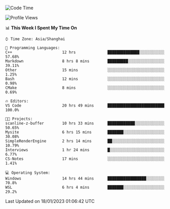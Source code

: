 <!--START_SECTION:waka-->
![Code Time](http://img.shields.io/badge/Code%20Time-596%20hrs%2047%20mins-blue)

![Profile Views](http://img.shields.io/badge/Profile%20Views-1-blue)

📊 **This Week I Spent My Time On** 

```text
⌚︎ Time Zone: Asia/Shanghai

💬 Programming Languages: 
C++                      12 hrs              ██████████████░░░░░░░░░░░   57.68% 
Markdown                 8 hrs 8 mins        █████████░░░░░░░░░░░░░░░░   39.11% 
Other                    15 mins             ░░░░░░░░░░░░░░░░░░░░░░░░░   1.25% 
Bash                     12 mins             ░░░░░░░░░░░░░░░░░░░░░░░░░   0.98% 
CMake                    8 mins              ░░░░░░░░░░░░░░░░░░░░░░░░░   0.69%

🔥 Editors: 
VS Code                  20 hrs 49 mins      █████████████████████████   100.0%

🐱‍💻 Projects: 
scanline-z-buffer        10 hrs 33 mins      ████████████░░░░░░░░░░░░░   50.65% 
Mysite                   6 hrs 15 mins       ███████░░░░░░░░░░░░░░░░░░   30.08% 
SimpleRenderEngine       2 hrs 14 mins       ██░░░░░░░░░░░░░░░░░░░░░░░   10.79% 
Interviews               1 hr 24 mins        █░░░░░░░░░░░░░░░░░░░░░░░░   6.77% 
CS-Notes                 17 mins             ░░░░░░░░░░░░░░░░░░░░░░░░░   1.41%

💻 Operating System: 
Windows                  14 hrs 44 mins      █████████████████░░░░░░░░   70.8% 
WSL                      6 hrs 4 mins        ███████░░░░░░░░░░░░░░░░░░   29.2%

```


 Last Updated on 18/01/2023 01:06:42 UTC
<!--END_SECTION:waka-->